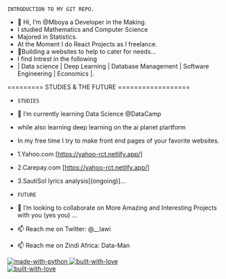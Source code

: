 `INTRODUCTION TO MY GIT REPO.`

- 👋 Hi, I’m @Mboya a Developer in the Making.
- I studied Mathematics and Computer Science
- Majored in Statistics.
- At the Moment I do React Projects as I freelance.
- 👀Building a websites to help to cater for needs...
- I find Intrest in the following
- | Data science | Deep Learning | Database Management | Software Engineering | Economics |.


========= STUDIES & THE FUTURE ==================

- `STUDIES`

- 🌱 I’m currently learning Data Science @DataCamp
-  while also learning deep learning on the ai planet plartform
-  In my free time I try to make front end pages of your favorite websites.
-  1.Yahoo.com [https://yahoo-rct.netlify.app/]
-  2.Carepay.com [https://yahoo-rct.netlify.app/]
-  3.SautiSol lyrics analysis[(ongoing)]...

- `FUTURE`

- 💞️ I’m looking to collaborate on More Amazing and Interesting Projects with you (yes you) ...
- 📫 Reach me on Twitter: @__lawi
- 📫 Reach me on Zindi Africa: Data-Man
<!---
Lawi365/Lawi365 is a ✨ special ✨ repository because its `README.md` (this file) appears on your GitHub profile.
You can click the Preview link to take a look at your changes.
--->
<p align="left">
    <a href="https://python.org">
        <img src="http://forthebadge.com/images/badges/made-with-python.svg" alt="made-with-python">
    </a>
    <a href="https://GitHub.com/Lawi365">
        <img src="http://ForTheBadge.com/images/badges/built-with-love.svg" alt="built-with-love">
    </a> <br>
    <a href="https://GitHub.com/Lawi365">
        <img src="https://forthebadge.com/images/badges/uses-js.svg" alt="built-with-love">
    </a> <br>
</p>
